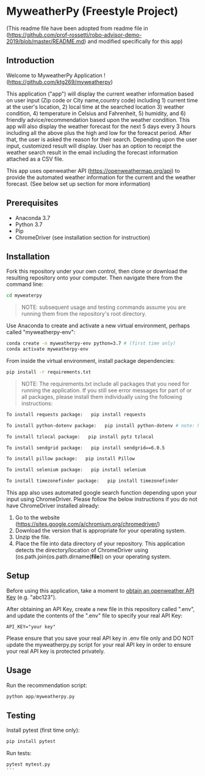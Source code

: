 # MyweatherPy (Freestyle Project)

(This readme file have been adopted from readme file in (https://github.com/prof-rossetti/robo-advisor-demo-2019/blob/master/README.md) and modified specifically for this app)

## Introduction

Welcome to MyweatherPy Application ! (https://github.com/ktg269/myweatherpy)

This application ("app") will display the current weather information based on user input (Zip code or City name,country code) including 1) current time at the user's location, 2) local time at the searched location 3) weather condition, 4) temperature in Celsius and Fahrenheit, 5) humidity, and 6) friendly advice/recommendation based upon the weather condition. This app will also display the weather forecast for the next 5 days every 3 hours including all the above plus the high and low for the foreacst period. After that, the user is asked the reason for their search.
Depending upon the user input, customized result will display. User has an option to receipt the weather search result
in the email including the forecast information attached as a CSV file. 

This app uses openweather API (https://openweathermap.org/api) to provide the automated weather information for the current and the weather forecast. (See below set up section for more information)

## Prerequisites

  + Anaconda 3.7
  + Python 3.7
  + Pip
  + ChromeDriver (see installation section for instruction)

## Installation

Fork this repository under your own control, then clone or download the resulting repository onto your computer. Then navigate there from the command line:

```sh
cd myweaterpy
```

> NOTE: subsequent usage and testing commands assume you are running them from the repository's root directory.

Use Anaconda to create and activate a new virtual environment, perhaps called "myweatherpy-env": 

```sh
conda create -n myweatherpy-env python=3.7 # (first time only)
conda activate myweatherpy-env
```

From inside the virtual environment, install package dependencies:

```sh
pip install -r requirements.txt
```

> NOTE: The requirements.txt include all packages that you need for running the application. If you still see error messages for part of or all packages, please install them individually using the following instructions:

```sh
To install requests package:   pip install requests

To install python-dotenv package:   pip install python-dotenv # note: NOT just "dotenv"

To install tzlocal package:   pip install pytz tzlocal

To install sendgrid package:   pip install sendgrid==6.0.5

To install pillow package:   pip install Pillow

To install selenium package:   pip install selenium

To install timezonefinder package:   pip install timezonefinder
```

This app also uses automated google search function depending upon your input using ChromeDriver. Please follow the below instructions if you do not have ChromeDriver installed already:

1. Go to the website (https://sites.google.com/a/chromium.org/chromedriver/)
2. Download the version that is appropriate for your operating system.
3. Unzip the file.
4. Place the file into data directory of your repository. This application detects the directory/location of ChromeDriver using (os.path.join(os.path.dirname(__file__)) on your operating system. 

## Setup

Before using this application, take a moment to [obtain an openweather API Key](https://openweathermap.org/api) (e.g. "abc123").

After obtaining an API Key, create a new file in this repository called ".env", and update the contents of the ".env" file to specify your real API Key:

    API_KEY="your key"

Please ensure that you save your real API key in .env file only and DO NOT update the myweatherpy.py script for your real API key in order to ensure your real API key is protected privately. 

## Usage

Run the recommendation script:

```py
python app/myweatherpy.py
```

## Testing

Install pytest (first time only):

```sh
pip install pytest
```

Run tests:

```sh
pytest mytest.py
'''






















